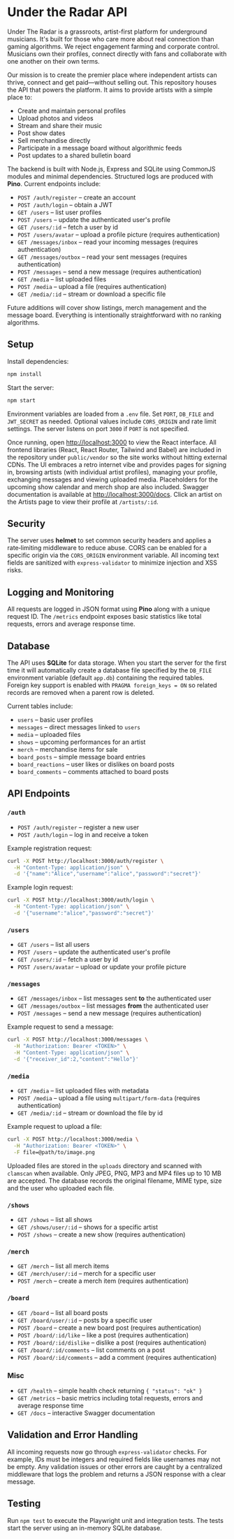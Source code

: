 # Under the Radar API

Under The Radar is a grassroots, artist-first platform for underground
musicians. It's built for those who care more about real connection than
gaming algorithms. We reject engagement farming and corporate control.
Musicians own their profiles, connect directly with fans and collaborate with
one another on their own terms.

Our mission is to create the premier place where independent artists can
thrive, connect and get paid—without selling out. This repository houses the
API that powers the platform. It aims to provide artists with a simple place
to:

- Create and maintain personal profiles
- Upload photos and videos
- Stream and share their music
- Post show dates
- Sell merchandise directly
- Participate in a message board without algorithmic feeds
- Post updates to a shared bulletin board

The backend is built with Node.js, Express and SQLite using CommonJS modules and
minimal dependencies. Structured logs are produced with **Pino**. Current endpoints include:

- `POST /auth/register` – create an account
- `POST /auth/login` – obtain a JWT
- `GET /users` – list user profiles
- `POST /users` – update the authenticated user's profile
- `GET /users/:id` – fetch a user by id
- `POST /users/avatar` – upload a profile picture (requires authentication)
- `GET /messages/inbox` – read your incoming messages (requires authentication)
- `GET /messages/outbox` – read your sent messages (requires authentication)
- `POST /messages` – send a new message (requires authentication)
- `GET /media` – list uploaded files
- `POST /media` – upload a file (requires authentication)
- `GET /media/:id` – stream or download a specific file

Future additions will cover show listings, merch management and the message
board. Everything is intentionally straightforward with no ranking algorithms.

## Setup

Install dependencies:

```bash
npm install
```

Start the server:

```bash
npm start
```

Environment variables are loaded from a `.env` file. Set `PORT`, `DB_FILE` and
`JWT_SECRET` as needed. Optional values include `CORS_ORIGIN` and rate limit
settings. The server listens on port `3000` if `PORT` is not specified.

Once running, open [http://localhost:3000](http://localhost:3000) to view the
React interface. All frontend libraries (React, React Router, Tailwind and
Babel) are included in the repository under `public/vendor` so the site works
without hitting external CDNs. The UI embraces a retro internet vibe and
provides pages for signing in, browsing artists (with individual artist profiles), managing your profile,
exchanging messages and viewing uploaded media. Placeholders for the upcoming
show calendar and merch shop are also included.
Swagger documentation is available at [http://localhost:3000/docs](http://localhost:3000/docs).
Click an artist on the Artists page to view their profile at `/artists/:id`.

## Security

The server uses **helmet** to set common security headers and applies a
rate‑limiting middleware to reduce abuse. CORS can be enabled for a specific
origin via the `CORS_ORIGIN` environment variable. All incoming text fields are
sanitized with `express-validator` to minimize injection and XSS risks.

## Logging and Monitoring

All requests are logged in JSON format using **Pino** along with a unique request ID.
The `/metrics` endpoint exposes basic statistics like total requests, errors and
average response time.


## Database

The API uses **SQLite** for data storage. When you start the server for the
first time it will automatically create a database file specified by the
`DB_FILE` environment variable (default `app.db`) containing the required
tables. Foreign key support is enabled with
`PRAGMA foreign_keys = ON` so related records are removed when a parent row is
deleted.

Current tables include:

- `users` – basic user profiles
- `messages` – direct messages linked to `users`
- `media` – uploaded files
- `shows` – upcoming performances for an artist
- `merch` – merchandise items for sale
- `board_posts` – simple message board entries
- `board_reactions` – user likes or dislikes on board posts
- `board_comments` – comments attached to board posts

## API Endpoints

### `/auth`

- `POST /auth/register` – register a new user
- `POST /auth/login` – log in and receive a token

Example registration request:

```bash
curl -X POST http://localhost:3000/auth/register \
  -H "Content-Type: application/json" \
  -d '{"name":"Alice","username":"alice","password":"secret"}'
```

Example login request:

```bash
curl -X POST http://localhost:3000/auth/login \
  -H "Content-Type: application/json" \
  -d '{"username":"alice","password":"secret"}'
```

### `/users`

- `GET /users` – list all users
- `POST /users` – update the authenticated user's profile
- `GET /users/:id` – fetch a user by id
- `POST /users/avatar` – upload or update your profile picture

### `/messages`

- `GET /messages/inbox` – list messages sent **to** the authenticated user
- `GET /messages/outbox` – list messages **from** the authenticated user
- `POST /messages` – send a new message (requires authentication)

Example request to send a message:

```bash
curl -X POST http://localhost:3000/messages \
  -H "Authorization: Bearer <TOKEN>" \
  -H "Content-Type: application/json" \
  -d '{"receiver_id":2,"content":"Hello"}'
```

### `/media`

- `GET /media` – list uploaded files with metadata
- `POST /media` – upload a file using `multipart/form-data` (requires authentication)
- `GET /media/:id` – stream or download the file by id

Example request to upload a file:

```bash
curl -X POST http://localhost:3000/media \
  -H "Authorization: Bearer <TOKEN>" \
  -F file=@path/to/image.png
```

Uploaded files are stored in the `uploads` directory and scanned with
`clamscan` when available. Only JPEG, PNG, MP3 and MP4 files up to 10 MB are
accepted. The database records the original filename, MIME type, size and the
user who uploaded each file.

### `/shows`

- `GET /shows` – list all shows
- `GET /shows/user/:id` – shows for a specific artist
- `POST /shows` – create a new show (requires authentication)

### `/merch`

- `GET /merch` – list all merch items
- `GET /merch/user/:id` – merch for a specific user
- `POST /merch` – create a merch item (requires authentication)

### `/board`

- `GET /board` – list all board posts
- `GET /board/user/:id` – posts by a specific user
- `POST /board` – create a new board post (requires authentication)
- `POST /board/:id/like` – like a post (requires authentication)
- `POST /board/:id/dislike` – dislike a post (requires authentication)
- `GET /board/:id/comments` – list comments on a post
- `POST /board/:id/comments` – add a comment (requires authentication)

### Misc

- `GET /health` – simple health check returning `{ "status": "ok" }`
- `GET /metrics` – basic metrics including total requests, errors and average response time
- `GET /docs` – interactive Swagger documentation

## Validation and Error Handling

All incoming requests now go through `express-validator` checks. For example,
IDs must be integers and required fields like usernames may not be empty.
Any validation issues or other errors are caught by a centralized middleware
that logs the problem and returns a JSON response with a clear message.

## Testing

Run `npm test` to execute the Playwright unit and integration tests. The tests start the server using an in-memory SQLite database.
